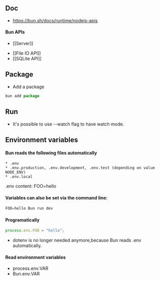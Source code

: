 ## Doc
- https://bun.sh/docs/runtime/nodejs-apis

#### Bun APIs

- [[Server]]
* [[File IO API]]
* [[SQLite API]]

## Package

- Add a package
```javascript
bun add package
```

## Run

- It's possible to use --watch flag to have watch mode.

## Environment variables

#### Bun reads the following files automatically
	* .env
	* .env.production, .env.development, .env.test (depending on value NODE_ENV)
	* .env.local
.env content:
FOO=hello
#### Variables can also be set via the command line:
```javascript
FOO=hello Bun run dev
```
#### Programatically
```javascript
process.env.FOO = "hello";
```
- dotenv is no longer needed anymore,because Bun reads .env automatically.

#### Read environment variables 
- process.env.VAR
- Bun.env.VAR